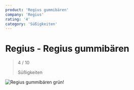 ```yaml
---
product: 'Regius gummibären'
company: 'Regius'
rating: '4'
category: 'Süßigkeiten'
---
```


# Regius - Regius gummibären
>
> 4 / 10
>
> Süßigkeiten

![Regius gummibären](./assets/regius-regius-gummibären-ce71919e-0ada-460c-80f6-7558d0adbdc3.jpg)
grün!
